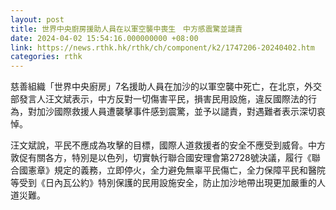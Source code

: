 ```yaml
---
layout: post
title: 世界中央廚房援助人員在以軍空襲中喪生　中方感震驚並譴責
date: 2024-04-02 15:54:16.000000000 +08:00
link: https://news.rthk.hk/rthk/ch/component/k2/1747206-20240402.htm
categories: rthk
---
```


慈善組織「世界中央廚房」7名援助人員在加沙的以軍空襲中死亡，在北京，外交部發言人汪文斌表示，中方反對一切傷害平民，損害民用設施，違反國際法的行為，對加沙國際救援人員遭襲擊事件感到震驚，並予以譴責，對遇難者表示深切哀悼。

汪文斌說，平民不應成為攻擊的目標，國際人道救援者的安全不應受到威脅。中方敦促有關各方，特別是以色列，切實執行聯合國安理會第2728號決議，履行《聯合國憲章》規定的義務，立即停火，全力避免無辜平民傷亡，全力保障平民和醫院等受到《日內瓦公約》特別保護的民用設施安全，防止加沙地帶出現更加嚴重的人道災難。
